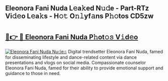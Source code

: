 ## Eleonora Fani Nuda L𝚎a𝚔ed N𝚞𝚍e - Part-RTz Vi𝚍𝚎o L𝚎a𝚔s - H𝚘𝚝 O𝚗𝚕yf𝚊ns P𝚑𝚘tos CD5zw

# <h2><a href="http://kfctec1.oniu.top/?m=Eleonora+Fani+Nuda">🔗👉 🔴 Eleonora Fani Nuda P𝚑ot𝚘𝚜 V𝚒d𝚎o</a></h2>

[![Eleonora Fani Nuda Nu𝚍e𝚜](https://i.imgur.com/0qMVB7G.gif)](http://kfctec1.oniu.top/?m=Eleonora+Fani+Nuda)
Digital trendsetter Eleonora Fani Nuda, famed for disseminating lifestyle and dance-related content via dance presentations and vlogs on social media. Compassionate counselor Eleonora Fani Nuda, famed for their ability to provide emotional support and guidance to those in need.  
